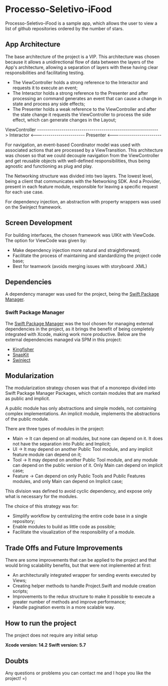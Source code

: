 # Processo-Seletivo-iFood

Processo-Seletivo-iFood is a sample app, which allows the user to view a list of github repositories ordered by the number of stars.

## App Architecture

The base architecture of the project is a VIP. This architecture was chosen because it allows a unidirectional flow of data between the layers of the App's architecture, allowing a separation of layers with these having clear responsibilities and facilitating testing.

* The ViewController holds a strong reference to the Interactor and requests it to execute an event;
* The Interactor holds a strong reference to the Presenter and after processing an command generates an event that can cause a change in state and process any side effects;
* The Presenter holds a weak reference to the ViewController and after the state change it requests the ViewController to process the side effect, which can generate changes in the Layout;

ViewController ------------------------------------------------------------> Interactor 
               <------------------------ Presenter <------------------------

For navigation, an event-based Coordinator model was used with associated actions that are processed by a ViewTransition. This architecture was chosen so that we could decouple navigation from the ViewController and get reusable objects with well-defined responsibilities, thus being agnostic and functioning as plug and play.

The Networking structure was divided into two layers. The lowest level, being a client that communicates with the Networking SDK. And a Provider, present in each feature module, responsible for leaving a specific request for each use case.

For dependency injection, an abstraction with property wrappers was used on the Swinject framework.

## Screen Development

For building interfaces, the chosen framework was UIKit with ViewCode. The option for ViewCode was given by:

* Make dependency injection more natural and straightforward;
* Facilitate the process of maintaining and standardizing the project code base;
* Best for teamwork (avoids merging issues with storyboard .XML)

## Dependencies

A dependency manager was used for the project, being the [Swift Package Manager](https://github.com/apple/swift-package-manager).

### Swift Package Manager

The [Swift Package Manager](https://github.com/apple/swift-package-manager) was the tool chosen for managing external dependencies in the project, as it brings the benefit of being completely integrated with Xcode, making work more productive. Below are the external dependencies managed via SPM in this project:

* [Kingfisher](https://github.com/onevcat/Kingfisher.git)
* [SnapKit](https://github.com/SnapKit/SnapKit)
* [Swinject](https://github.com/Swinject/Swinject.git)

## Modularization

The modularization strategy chosen was that of a monorepo divided into Swift Package Manager Packages, which contain modules that are marked as public and implicit.

A public module has only abstractions and simple models, not containing complex implementations. An implicit module, implements the abstractions of the public module.

There are three types of modules in the project:

* Main -> It can depend on all modules, but none can depend on it. It does not have the separation into Public and Implicit;
* UI -> It may depend on another Public Tool module, and any implicit feature module can depend on it;
* Tool -> It may depend on another Public Tool module, and any module can depend on the public version of it. Only Main can depend on implicit case;
* Feature -> Can depend on only Public Tools and Public Features modules, and only Main can depend on Implicit case;

This division was defined to avoid cyclic dependency, and expose only what is necessary for the modules.

The choice of this strategy was for:

* Simplify workflow by centralizing the entire code base in a single repository;
* Enable modules to build as little code as possible;
* Facilitate the visualization of the responsibility of a module.

## Trade Offs and Future Improvements

There are some improvements that can be applied to the project and that would bring scalability benefits, but that were not implemented at first:

* An architecturally integrated wrapper for sending events executed by Views;
* Creating helper methods to handle Project.Swift and module creation scripts;
* Improvements to the redux structure to make it possible to execute a greater number of methods and improve performance;
* Handle pagination events in a more scalable way.

## How to run the project

The project does not require any initial setup

**Xcode version: 14.2**
**Swift version: 5.7**

## Doubts

Any questions or problems you can contact me and I hope you like the project! =)
